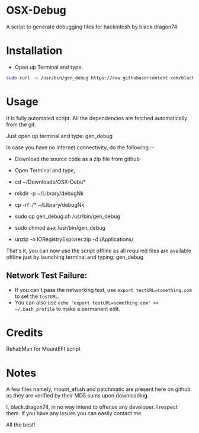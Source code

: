 # OSX-Debug
A script to generate debugging files for hackintosh by black.dragon74

# Installation
- Open up Terminal and type:
```bash
sudo curl -o /usr/bin/gen_debug https://raw.githubusercontent.com/black-dragon74/OSX-Debug/master/gen_debug.sh && sudo chmod a+x /usr/bin/gen_debug
```

# Usage
It is fully automated script. All the dependencies are fetched automatically from the git.

Just open up terminal and type: gen_debug

In case you have no internet connectivity, do the following :-
- Download the source code as a zip file from github
- Open Terminal and type,

- cd ~/Downloads/OSX-Debu*
- mkdir -p ~/Library/debugNk
- cp -rf ./* ~/Library/debugNk
- sudo cp gen_debug.sh /usr/bin/gen_debug
- sudo chmod a+x /usr/bin/gen_debug
- unzip -o IORegistryExplorer.zip -d /Applications/

That's it, you can now use the script offline as all required files are available offline just by launching terminal and typing: gen_debug

## Network Test Failure:

- If you can't pass the networking test, use `export testURL=something.com` to set the `testURL`.
- You can also use `echo "export testURL=something.com" >> ~/.bash_profile` to make a permanent edit.


# Credits
RehabMan for MountEFI script

# Notes
A few files namely, mount_efi.sh and patchmatic are present here on github as they are verified by their MD5 sums upon downloading.

I, black.dragon74, in no way intend to offense any developer. I respect them. If you have any issues you can easily contact me.

All the best!
